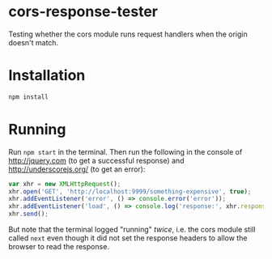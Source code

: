 # cors-response-tester

Testing whether the cors module runs request handlers when the origin doesn't match.

# Installation

```sh
npm install
```

# Running

Run `npm start` in the terminal. Then run the following in the console of http://jquery.com (to get
a successful response) and http://underscorejs.org/ (to get an error):

```js
var xhr = new XMLHttpRequest();
xhr.open('GET', 'http://localhost:9999/something-expensive', true);
xhr.addEventListener('error', () => console.error('error'));
xhr.addEventListener('load', () => console.log('response:', xhr.responseText));
xhr.send();
```

But note that the terminal logged "running" *twice*, i.e. the cors module still called `next` even
though it did not set the response headers to allow the browser to read the response.
